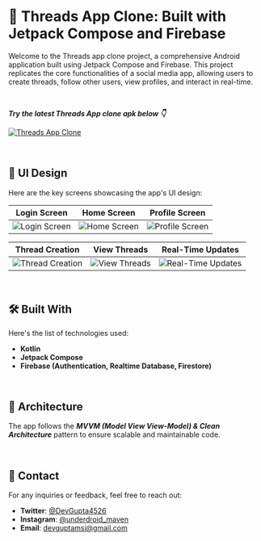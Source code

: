 

# 🚀 Threads App Clone: Built with Jetpack Compose and Firebase

Welcome to the Threads app clone project, a comprehensive Android application built using Jetpack Compose and Firebase. This project replicates the core functionalities of a social media app, allowing users to create threads, follow other users, view profiles, and interact in real-time.

<br />

***Try the latest Threads App clone apk below 👇***

[![Threads App Clone](https://github.com/devgupta4526/ThreadsAppClone/assets/78317104/0c414bde-1291-4ab6-8aae-793ee8194be1)](https://github.com/devgupta4526/ThreadsAppClone)

<br />

## 🎨 UI Design

Here are the key screens showcasing the app's UI design:

|   Login Screen    | Home Screen    |   Profile Screen   
|---	|---	|---
|  ![Login Screen](https://github.com/user-attachments/assets/f1930359-93e7-429f-82ed-3cc4b3d7b72d)    |  ![Home Screen](https://github.com/user-attachments/assets/b470b2cb-fd51-47a2-b2ef-7c73fa2f1d8d)   |   ![Profile Screen](https://github.com/user-attachments/assets/e33480cf-f08a-42dd-a71a-66aac2fe8995)

|   Thread Creation    | View Threads    |   Real-Time Updates   
|---	|---	|---
|  ![Thread Creation](https://github.com/user-attachments/assets/8806e144-5cf6-4d4f-9ac1-51ad166594c3)    |  ![View Threads](https://github.com/user-attachments/assets/a14507e9-f988-4aae-85fb-d0380ac966cc)   |   ![Real-Time Updates](https://github.com/user-attachments/assets/610b1cd5-7400-4742-a49a-facf4f350f94)

<br />

## 🛠 Built With

Here's the list of technologies used:

- **Kotlin**
- **Jetpack Compose**
- **Firebase (Authentication, Realtime Database, Firestore)**

<br />

## 🗼 Architecture

The app follows the ***MVVM (Model View View-Model) & Clean Architecture*** pattern to ensure scalable and maintainable code.

<br />

## 📩 Contact

For any inquiries or feedback, feel free to reach out:

- **Twitter**: [@DevGupta4526](https://x.com/DevGupta4526)
- **Instagram**: [@underdroid_maven](https://www.instagram.com/underdroid_maven/)
- **Email**: [devguptamsi@gmail.com](mailto:devguptamsi@gmail.com)
